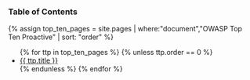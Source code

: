 ### Table of Contents

{% assign top_ten_pages = site.pages | where:"document","OWASP Top Ten Proactive" | sort: "order" %}
<ul>
{% for ttp in top_ten_pages %}
{% unless ttp.order == 0 %}
<li><a href="www-project-proactive-controls/v3/en/{{ ttp.url }}">{{ ttp.title }}</a></li>
{% endunless %}
{% endfor %}
</ul>